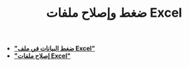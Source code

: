 ﻿---
title: ضغط وإصلاح ملفات Excel
second_title: Documen
type: docs
url: /ar/compress-and-repair-excel-files/
linktitle: الضغط والإصلاح
keywords: Deep file compression vs. Quick compression; Comprehensive file repair vs. Partial repair attempts; Automatic error detection vs. User manual check
description: من خلال تقليل أحجام الملفات لتحسين مساحة التخزين وتوفير وظيفة لإصلاح الملفات التالفة، فإنه يضمن سلامة البيانات وتوافرها
weight: 100
kwords: ضغط الملفات العميق مقابل الضغط السريع؛ إصلاح الملفات الشامل مقابل محاولات الإصلاح الجزئي؛ الكشف التلقائي عن الأخطاء مقابل عمليات التحقق من دليل المستخدم
---
- **["ضغط البيانات في ملف Excel"](https://docs.aspose.cloud/cells/compress-excel-files/)**
- **["إصلاح ملفات Excel"](https://docs.aspose.cloud/cells/repair-excel-files/)**
